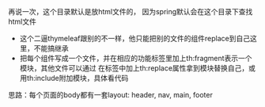 再说一次，这个目录默认是放html文件的，
因为spring默认会在这个目录下查找html文件

- 这个二逼thymeleaf跟别的不一样，他只能把别的文件的组件replace到自己这里，不能搞继承
- 把每个组件写成一个文件，并在相应的功能标签里加上th:fragment表示一个模块，其他文件可以通过
在标签中加上th:replace属性拿到模块替换自己，或用th:include附加模块，具体看代码
  
思路：每个页面的body都有一套layout: header, nav, main, footer
